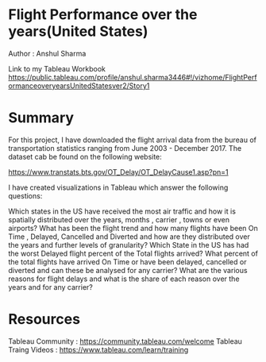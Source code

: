 # Flight Performance over the years(United States)

Author : Anshul Sharma

Link to my Tableau Workbook
https://public.tableau.com/profile/anshul.sharma3446#!/vizhome/FlightPerformanceoveryearsUnitedStatesver2/Story1

# Summary
For this project, I have downloaded the flight arrival data from the bureau of transportation statistics ranging from June 2003 - December 2017. The dataset cab be found on the following website:

https://www.transtats.bts.gov/OT_Delay/OT_DelayCause1.asp?pn=1 

I have created visualizations in Tableau which answer the following questions:

Which states in the US have received the most air traffic and how it is spatially distributed over the years, months , carrier , towns or even airports?
What has been the flight trend and how many flights have been On Time , Delayed, Cancelled and Diverted and how are they distributed over the years and further levels of granularity?
Which State in the US has had the worst Delayed flight percent of the Total flights arrived?
What percent of the total flights have arrived On Time or have been delayed, cancelled or diverted and can these be analysed for any carrier?
What are the various reasons for flight delays and what is the share of each reason over the years and for any carrier?

# Resources
Tableau Community : https://community.tableau.com/welcome
Tableau Traing Videos : https://www.tableau.com/learn/training
